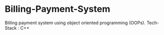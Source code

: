 # Billing-Payment-System
Billing payment system using object oriented programming (OOPs).  Tech-Stack : C++
